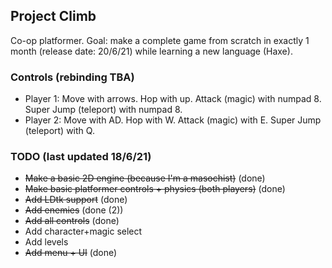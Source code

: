 ## Project Climb
Co-op platformer. Goal: make a complete game from scratch in exactly 1 month (release date: 20/6/21) while learning a new language (Haxe).
### Controls (rebinding TBA)
 - Player 1: Move with arrows. Hop with up. Attack (magic) with numpad 8. Super Jump (teleport) with numpad 8.
 - Player 2: Move with AD. Hop with W. Attack (magic) with E. Super Jump (teleport) with Q.
### TODO (last updated 18/6/21)
 - ~~Make a basic 2D engine (because I'm a masochist)~~ (done)
 - ~~Make basic platformer controls + physics (both players)~~ (done)
 - ~~Add LDtk support~~ (done)
 - ~~Add enemies~~ (done (2))
 - ~~Add all controls~~ (done)
 - Add character+magic select
 - Add levels
 - ~~Add menu + UI~~ (done)